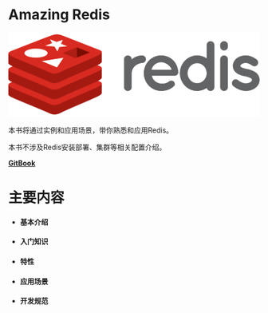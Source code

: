 # Amazing Redis

![](/assets/p1432653421.74.png)

本书将通过实例和应用场景，带你熟悉和应用Redis。

本书不涉及Redis安装部署、集群等相关配置介绍。

[**GitBook**](https://84hero.gitbooks.io/redis_in_action/)

# 主要内容

* #### 基本介绍
* #### 入门知识
* #### 特性
* #### 应用场景
* #### 开发规范

  ### 



